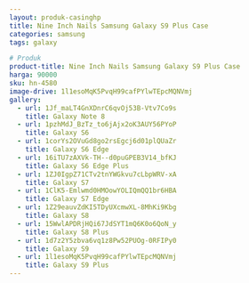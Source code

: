 ```yaml
---
layout: produk-casinghp
title: Nine Inch Nails Samsung Galaxy S9 Plus Case
categories: samsung
tags: galaxy

# Produk
product-title: Nine Inch Nails Samsung Galaxy S9 Plus Case
harga: 90000
sku: hn-4580
image-drive: 1l1esoMqK5PvqH99cafPYlwTEpcMQNVmj
gallery:
  - url: 1Jf_maLT4GnXDnrC6qvOj53B-Vtv7Co9s
    title: Galaxy Note 8
  - url: 1pzhMdJ_BzTz_to6jAjx2oK3AUY56PYoP
    title: Galaxy S6
  - url: 1corYs2OVuGd8go2rsEgcj6d01plQUaZr
    title: Galaxy S6 Edge
  - url: 16iTU7zAXVk-TH--d0puGPEB3V14_bfKJ
    title: Galaxy S6 Edge Plus
  - url: 1ZJ0IgpZ71CTv2tnYWGkvu7cLbpWRV-xA
    title: Galaxy S7
  - url: 1ClK5-Emlwmd0HMOowYOLIQmQQ1br6HBA
    title: Galaxy S7 Edge
  - url: 1Z29eauvZdKI5TDyUXcmwXL-8MhKi9Kbg
    title: Galaxy S8
  - url: 15WwlAPDRjHQi67JdSYT1mQ6K0o6QoN_y
    title: Galaxy S8 Plus
  - url: 1d7z2Y5zbva6vq1z8Pw52PUOg-0RFIPy0
    title: Galaxy S9
  - url: 1l1esoMqK5PvqH99cafPYlwTEpcMQNVmj
    title: Galaxy S9 Plus
---
```

